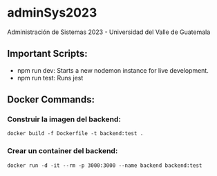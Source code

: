 # adminSys2023

Administración de Sistemas 2023 - Universidad del Valle de Guatemala

## Important Scripts:

-   npm run dev: Starts a new nodemon instance for live development.
-   npm run test: Runs jest

## Docker Commands:

### Construir la imagen del backend:

```
docker build -f Dockerfile -t backend:test .
```

### Crear un container del backend:

```
docker run -d -it --rm -p 3000:3000 --name backend backend:test
```
